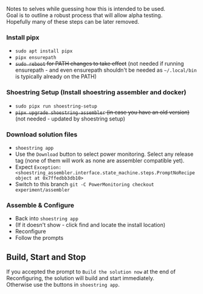 Notes to selves while guessing how this is intended to be used.  
Goal is to outline a robust process that will allow alpha testing.  
Hopefully many of these steps can be later removed.  

### Install pipx
- `sudo apt install pipx`
- `pipx ensurepath`
- ~~`sudo reboot` for PATH changes to take effect~~ (not needed if running ensurepath - and even ensurepath shouldn't be needed as `~/.local/bin` is typically already on the PATH)

### Shoestring Setup (Install shoestring assembler and docker)
- `sudo pipx run shoestring-setup`
- ~~`pipx upgrade shoestring-assembler` (in case you have an old version)~~ (not needed - updated by shoestring setup)

### Download solution files
- `shoestring app`
- Use the `Download` button to select power monitoring. Select any release tag (none of them will work as none are assembler compatible yet).
- Expect `Exception: <shoestring_assembler.interface.state_machine.steps.PromptNoRecipe object at 0x7ffedbb3db10>`
- Switch to this branch `git -C PowerMonitoring checkout experiment/assembler`

### Assemble & Configure
- Back into `shoestring app`
- (If it doesn't show - click find and locate the install location)
- Reconfigure
- Follow the prompts

## Build, Start and Stop
If you accepted the prompt to `Build the solution now` at the end of Reconfiguring, the solution will build and start immediately.  
Otherwise use the buttons in `shoestring app`.
